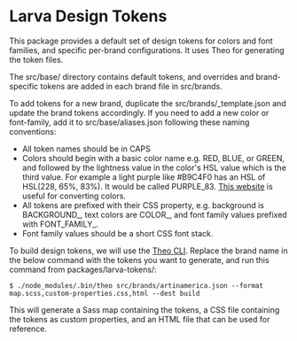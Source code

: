 # Larva Design Tokens

This package provides a default set of design tokens for colors and font families, and specific per-brand configurations. It uses Theo for generating the token files. 

The src/base/ directory contains default tokens, and overrides and brand-specific tokens are added in each brand file in src/brands.

To add tokens for a new brand, duplicate the src/brands/_template.json and update the brand tokens accordingly. If you need to add a new color or font-family, add it to src/base/aliases.json following these naming conventions:

* All token names should be in CAPS
* Colors should begin with a basic color name e.g. RED, BLUE, or GREEN, and followed by the lightness value in the color's HSL value which is the third value. For example a light purple like #B9C4F0 has an HSL of HSL(228, 65%, 83%). It would be called PURPLE_83. [This website](https://convertingcolors.com/) is useful for converting colors.
* All tokens are prefixed with their CSS property, e.g. background is BACKGROUND_, text colors are COLOR_, and font family values prefixed with FONT_FAMILY_.
* Font family values should be a short CSS font stack.

To build design tokens, we will use the [Theo CLI](https://github.com/salesforce-ux/theo). Replace the brand name in the below command with the tokens you want to generate, and run this command from packages/larva-tokens/:

```
$ ./node_modules/.bin/theo src/brands/artinamerica.json --format map.scss,custom-properties.css,html --dest build
```

This will generate a Sass map containing the tokens, a CSS file containing the tokens as custom properties, and an HTML file that can be used for reference. 